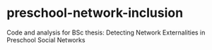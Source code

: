 # preschool-network-inclusion
Code and analysis for BSc thesis: Detecting Network Externalities in Preschool Social Networks
